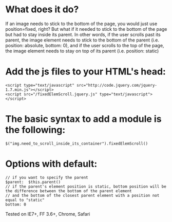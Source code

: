 What does it do?
================

If an image needs to stick to the bottom of the page, you would just use position=fixed, right?
But what if it needed to stick to the bottom of the page but had to stay inside its parent.
In other words, if the user scrolls past its parent, the image element needs to stick to the bottom of the parent (i.e. position: absolute, bottom: 0),
and if the user scrolls to the top of the page, the image element needs to stay on top of its parent (i.e. position: static)

Add the js files to your HTML's head: 
=====================================

    <script type="text/javascript" src="http://code.jquery.com/jquery-1.7.min.js"></script>
    <script src="/fixedElemScroll.jquery.js" type="text/javascript"></script>

The basic syntax to add a module is the following:
==================================================

    $("img.need_to_scroll_inside_its_container").fixedElemScroll()

Options with default:
=====================

    // if you want to specify the parent
    $parent:  $this.parent()
    // if the parent's element position is static, bottom position will be the difference between the bottom of the parent element
    // and the bottom of the closest parent element with a position not equal to "static"
    bottom: 0

Tested on IE7+, FF 3.6+, Chrome, Safari